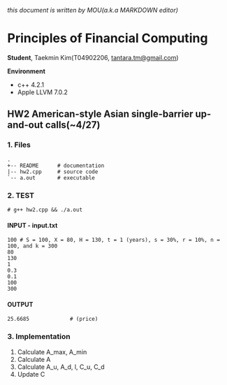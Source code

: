 *this document is written by MOU(a.k.a MARKDOWN editor)*

# Principles of Financial Computing

**Student**, Taekmin Kim(T04902206, tantara.tm@gmail.com)

**Environment**

- c++ 4.2.1
- Apple LLVM 7.0.2


## HW2 American-style Asian single-barrier up-and-out calls(~4/27)

### 1. Files

```
.
+-- README 		# documentation
|-- hw2.cpp 	# source code
`-- a.out 		# executable
```

### 2. TEST

```
# g++ hw2.cpp && ./a.out
```

#### INPUT - input.txt

``` 
100	# S = 100, X = 80, H = 130, t = 1 (years), s = 30%, r = 10%, n = 100, and k = 300
80
130
1
0.3
0.1
100
300
```

#### OUTPUT
```
25.6685				# (price)
```

### 3. Implementation

1. Calculate A_max, A_min
2. Calculate A
3. Calculate A_u, A_d, l, C_u, C_d
4. Update C


